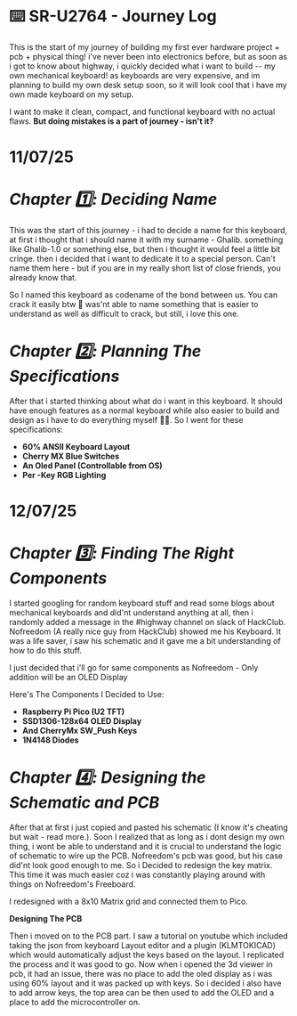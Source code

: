 # ⌨️ SR-U2764 - Journey Log
This is the start of my journey of building my first ever hardware project + pcb + physical thing! i've never been into electronics before, but as soon as i got to know about highway, i quickly decided what i want to build -- my own mechanical keyboard! as keyboards are very expensive, and im planning to build my own desk setup soon, so it will look cool that i have my own made keyboard on my setup.

I want to make it clean, compact, and functional keyboard with no actual flaws. **But doing mistakes is a part of journey - isn't it?**

# 11/07/25
# *Chapter 1️⃣: Deciding Name*
This was the start of this journey - i had to decide a name for this keyboard, at first i thought that i should name it with my surname - Ghalib. something like Ghalib-1.0 or something else, but then i thought it would feel a little bit cringe. then i decided that i want to dedicate it to a special person. Can't name them here - but if you are in my really short list of close friends, you already know that.

So I named this keyboard as codename of the bond between us. You can crack it easily btw 🥲 was'nt able to name something that is easier to understand as well as difficult to crack, but still, i love this one.

# _Chapter 2️⃣: Planning The Specifications_

After that i started thinking about what do i want in this keyboard. It should have enough features as a normal keyboard while also easier to build and design as i have to do everything myself 🥲🥲. So I went for these specifications:

- **60% ANSII Keyboard Layout**
- **Cherry MX Blue Switches**
- **An Oled Panel (Controllable from OS)**
- **Per -Key RGB Lighting**

# 12/07/25

# _Chapter 3️⃣: Finding The Right Components_
I started googling for random keyboard stuff and read some blogs about mechanical keyboards and did'nt understand anything at all, then i randomly added a message in the #highway channel on slack of HackClub. Nofreedom (A really nice guy from HackClub) showed me his Keyboard. It was a life saver, i saw his schematic and it gave me a bit understanding of how to do this stuff. 

I just decided that i'll go for same components as Nofreedom - Only addition will be an OLED Display

Here's The Components I Decided to Use:
- **Raspberry Pi Pico (U2 TFT)**
- **SSD1306-128x64 OLED Display**
- **And CherryMx SW_Push Keys**
- **1N4148 Diodes**

# _Chapter 4️⃣: Designing the Schematic and PCB_

After that at first i just copied and pasted his schematic (I know it's cheating but wait - read more.). Soon I realized that as long as i dont design my own thing, i wont be able to understand and it is crucial to understand the logic of schematic to wire up the PCB. Nofreedom's pcb was good, but his case did'nt look good enough to me. So i Decided to redesign the key matrix. This time it was much easier coz i was constantly playing around with things on Nofreedom's Freeboard.

I redesigned with a 8x10 Matrix grid and connected them to Pico. 

**Designing The PCB**

Then i moved on to the PCB part. I saw a tutorial on youtube which included taking the json from keyboard Layout editor and a plugin (KLMTOKICAD) which would automatically adjust the keys based on the layout. I replicated the process and it was good to go. Now when i opened the 3d viewer in pcb, it had an issue, there was no place to add the oled display as i was using 60% layout and it was packed up with keys. So i decided i also have to add arrow keys, the top area can be then used to add the OLED and a place to add the microcontroller on.